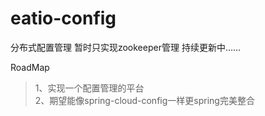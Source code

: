 # eatio-config

>>
分布式配置管理 暂时只实现zookeeper管理 持续更新中……


RoadMap

> 1、实现一个配置管理的平台  
> 2、期望能像spring-cloud-config一样更spring完美整合  



